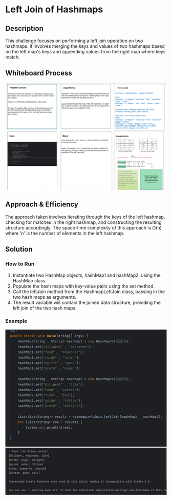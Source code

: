 # Left Join of Hashmaps

## Description
This challenge focuses on performing a left join operation on two hashmaps. It involves merging the keys and values of two hashmaps based on the left map's keys and appending values from the right map where keys match.

## Whiteboard Process
![Whiteboard Image](../../assets/code-challange33%20whiteboard.png)

## Approach & Efficiency
The approach taken involves iterating through the keys of the left hashmap, checking for matches in the right hashmap, and constructing the resulting structure accordingly. The space-time complexity of this approach is O(n) where 'n' is the number of elements in the left hashmap.

## Solution
### How to Run
1. Instantiate two HashMap objects, hashMap1 and hashMap2, using the HashMap class.
2. Populate the hash maps with key-value pairs using the set method.
3. Call the leftJoin method from the HashmapLeftJoin class, passing in the two hash maps as arguments.
4. The result variable will contain the joined data structure, providing the left join of the two hash maps.
### Example

![Whiteboard Image](../../assets/code-challange33%20(input).png)
![Whiteboard Image](../../assets/code-challange33%20(output).png)
